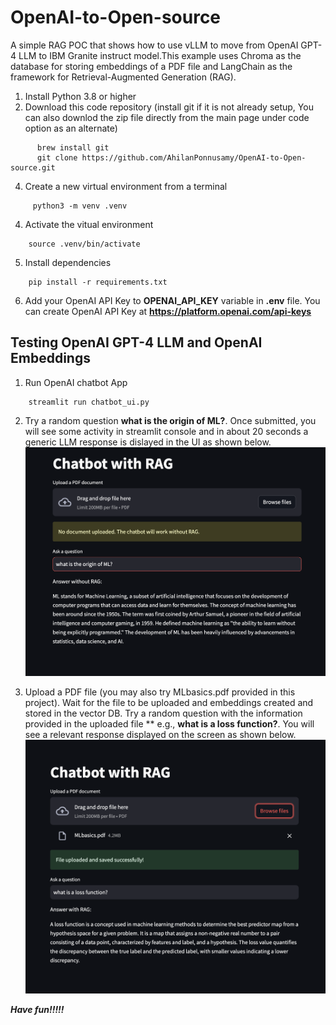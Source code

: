 # OpenAI-to-Open-source
A simple RAG POC that shows how to use vLLM to move from OpenAI GPT-4 LLM to IBM Granite instruct model.This example uses Chroma as the database for storing embeddings of a PDF file and LangChain as the framework for Retrieval-Augmented Generation (RAG).

1. Install Python 3.8 or higher
2. Download this code repository (install git if it is not already setup, You can also downlod the zip file directly from the main page under code option as an alternate)

```
      brew install git
      git clone https://github.com/AhilanPonnusamy/OpenAI-to-Open-source.git
```
   
4. Create a new virtual environment from a terminal
   
```
     python3 -m venv .venv
```

4. Activate the vitual environment

```
    source .venv/bin/activate
```


5. Install dependencies

```
    pip install -r requirements.txt
```

6. Add your OpenAI API Key to **OPENAI_API_KEY** variable in **.env** file. You can create OpenAI API Key at **https://platform.openai.com/api-keys**

## Testing OpenAI GPT-4 LLM and OpenAI Embeddings 

1. Run OpenAI chatbot App

```
    streamlit run chatbot_ui.py
```

2. Try a random question **what is the origin of ML?**. Once submitted, you will see some activity in streamlit console and in about 20 seconds a generic LLM response is dislayed in the UI as shown below.
![App UI](./images/RandomWithoutRAG.png)

3. Upload a PDF file (you may also try MLbasics.pdf provided in this project). Wait for the file to be uploaded and embeddings created and stored in the vector DB. Try a random question with the information provided in the uploaded file ** e.g., **what is a loss function?**. You will see a relevant response displayed on the screen as shown below.
![App UI](./images/GPT4-with-RAG.png)
   
***Have fun!!!!!***

